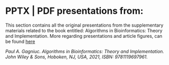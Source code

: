 # PPTX | PDF presentations from:

This section contains all the original presentations from the supplementary materials related to the book entitled: Algorithms in Bioinformatics: Theory and Implementation. More regarding presentations and article figures, can be found [here](https://figshare.com/authors/Paul_A_Gagniuc/1818325)

<i>Paul A. Gagniuc. Algorithms in Bioinformatics: Theory and Implementation. John Wiley & Sons, Hoboken, NJ, USA, 2021, ISBN: 9781119697961.</i>
